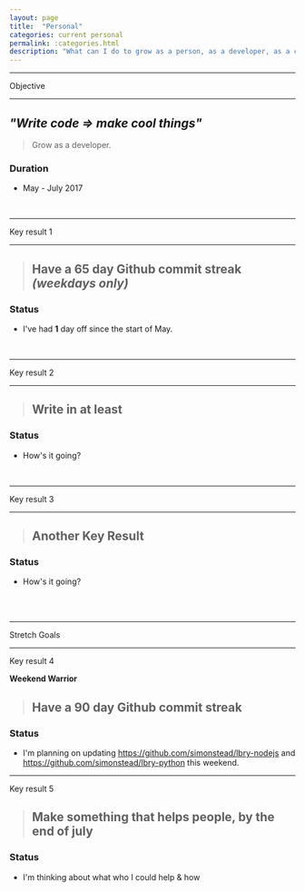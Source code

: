 ```yaml
---
layout: page
title:  "Personal"
categories: current personal
permalink: :categories.html
description: "What can I do to grow as a person, as a developer, as a co-op colleague?"
---
```


---

Objective

---

## _"Write code => make cool things"_
> Grow as a developer.

### Duration
* May - July 2017


<br>


---

Key result 1

---

> ## Have a **65 day** Github commit streak _(weekdays only)_

### Status

* I've had **1** day off since the start of May.


<br>

---

Key result 2

---

> ## Write in at least

### Status

* How's it going?


<br>

---

Key result 3

---

> ## Another Key Result

### Status

* How's it going?


<br><br>

---
Stretch Goals

---
Key result 4

**Weekend Warrior**
> ## Have a **90 day** Github commit streak

### Status

* I'm planning on updating https://github.com/simonstead/lbry-nodejs and https://github.com/simonstead/lbry-python this weekend.

---
Key result 5

> ## Make something that helps people, by the **end of july**

### Status

* I'm thinking about what who I could help & how
